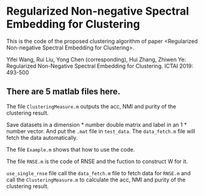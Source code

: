 # Regularized Non-negative Spectral Embedding for Clustering
This is the code of the proposed clustering algorithm of paper &lt;Regularized Non-negative Spectral Embedding for Clustering>.

Yifei Wang, Rui Liu, Yong Chen (corresponding), Hui Zhang, Zhiwen Ye: Regularized Non-Negative Spectral Embedding for Clustering. ICTAI 2019: 493-500


## There are 5 matlab files here.  

The file `ClusteringMeasure.m` outputs the acc, NMI and purity of the clustering result.  

Save datasets in a dimension * number double matrix and label in an 1 * number vector. And put the `.mat` file in `test_data`. The `data_fetch.m` file will fetch the data automatically.  

The file `Example.m` shows that how to use the code.  

The file `RNSE.m` is the code of RNSE and the fuction to construct W for it.  

`use_single_rnse` file call the `data_fetch.m` file to fetch data for `RNSE.m` and call the `ClusteringMeasure.m` to calculate the acc, NMI and purity of the clustering result.  


